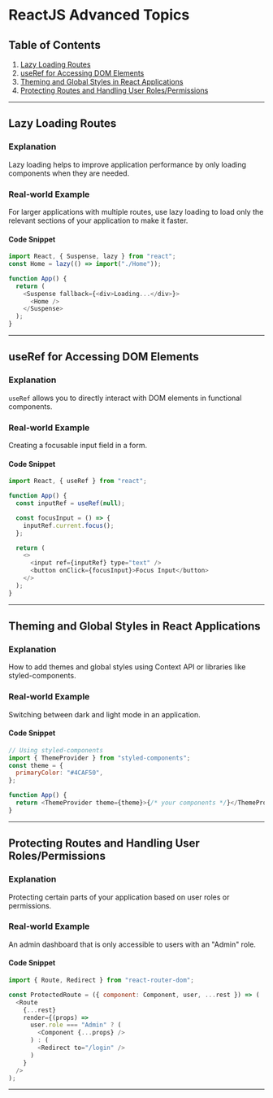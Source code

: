 # ReactJS Advanced Topics

## Table of Contents

1. [Lazy Loading Routes](#lazy-loading-routes)
2. [useRef for Accessing DOM Elements](#useref-for-accessing-dom-elements)
3. [Theming and Global Styles in React Applications](#theming-and-global-styles)
4. [Protecting Routes and Handling User Roles/Permissions](#protecting-routes)

---

## Lazy Loading Routes

### Explanation

Lazy loading helps to improve application performance by only loading components when they are needed.

### Real-world Example

For larger applications with multiple routes, use lazy loading to load only the relevant sections of your application to make it faster.

#### Code Snippet

```javascript
import React, { Suspense, lazy } from "react";
const Home = lazy(() => import("./Home"));

function App() {
  return (
    <Suspense fallback={<div>Loading...</div>}>
      <Home />
    </Suspense>
  );
}
```

---

## useRef for Accessing DOM Elements

### Explanation

`useRef` allows you to directly interact with DOM elements in functional components.

### Real-world Example

Creating a focusable input field in a form.

#### Code Snippet

```javascript
import React, { useRef } from "react";

function App() {
  const inputRef = useRef(null);

  const focusInput = () => {
    inputRef.current.focus();
  };

  return (
    <>
      <input ref={inputRef} type="text" />
      <button onClick={focusInput}>Focus Input</button>
    </>
  );
}
```

---

## Theming and Global Styles in React Applications

### Explanation

How to add themes and global styles using Context API or libraries like styled-components.

### Real-world Example

Switching between dark and light mode in an application.

#### Code Snippet

```javascript
// Using styled-components
import { ThemeProvider } from "styled-components";
const theme = {
  primaryColor: "#4CAF50",
};

function App() {
  return <ThemeProvider theme={theme}>{/* your components */}</ThemeProvider>;
}
```

---

## Protecting Routes and Handling User Roles/Permissions

### Explanation

Protecting certain parts of your application based on user roles or permissions.

### Real-world Example

An admin dashboard that is only accessible to users with an "Admin" role.

#### Code Snippet

```javascript
import { Route, Redirect } from "react-router-dom";

const ProtectedRoute = ({ component: Component, user, ...rest }) => (
  <Route
    {...rest}
    render={(props) =>
      user.role === "Admin" ? (
        <Component {...props} />
      ) : (
        <Redirect to="/login" />
      )
    }
  />
);
```

---
